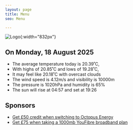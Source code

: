 ```yaml
---
layout: page
title: Menu
seo: Menu

---
```


![Logo](/images/logo.jpg){:width="832px"}

<!-- weather_marker starts -->
## On Monday, 18 August 2025

- The average temperature today is 20.39˚C,
- With highs of 20.85˚C and lows of 19.28˚C,
- It may feel like 20.18˚C with overcast clouds
- The wind speed is 4.12m/s and visibility is 10000m
- The pressure is 1020hPa and humidity is 65%
- The sun will rise at 04:57 and set at 19:26

<!-- weather_marker ends -->

## Sponsors

- [Get £50 credit when switching to Octopus Energy](https://bit.ly/3oD1nnS)
- [Get £75 when taking a 1000mb YouFibre broadband plan](https://aklam.io/91zWhU?)
